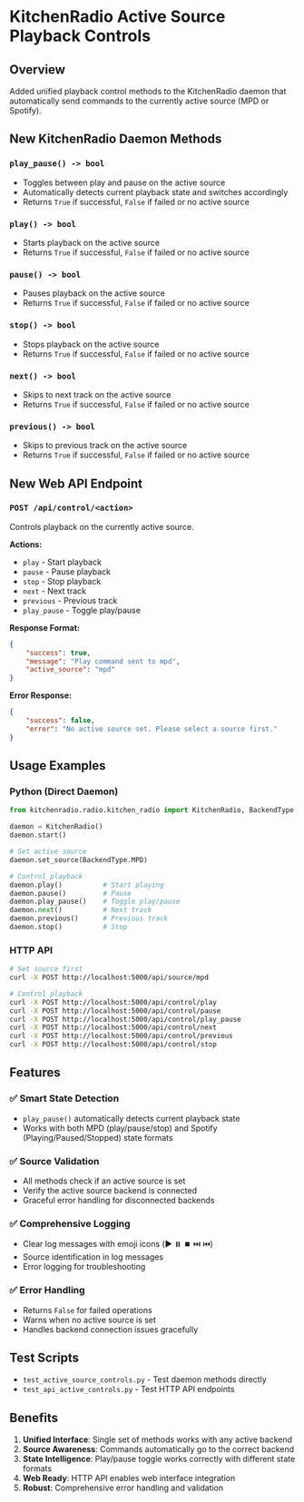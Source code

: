 # KitchenRadio Active Source Playback Controls

## Overview
Added unified playback control methods to the KitchenRadio daemon that automatically send commands to the currently active source (MPD or Spotify).

## New KitchenRadio Daemon Methods

### `play_pause() -> bool`
- Toggles between play and pause on the active source
- Automatically detects current playback state and switches accordingly
- Returns `True` if successful, `False` if failed or no active source

### `play() -> bool`
- Starts playback on the active source
- Returns `True` if successful, `False` if failed or no active source

### `pause() -> bool`
- Pauses playback on the active source
- Returns `True` if successful, `False` if failed or no active source

### `stop() -> bool`
- Stops playback on the active source
- Returns `True` if successful, `False` if failed or no active source

### `next() -> bool`
- Skips to next track on the active source
- Returns `True` if successful, `False` if failed or no active source

### `previous() -> bool`
- Skips to previous track on the active source
- Returns `True` if successful, `False` if failed or no active source

## New Web API Endpoint

### `POST /api/control/<action>`
Controls playback on the currently active source.

**Actions:**
- `play` - Start playback
- `pause` - Pause playback
- `stop` - Stop playback
- `next` - Next track
- `previous` - Previous track
- `play_pause` - Toggle play/pause

**Response Format:**
```json
{
    "success": true,
    "message": "Play command sent to mpd",
    "active_source": "mpd"
}
```

**Error Response:**
```json
{
    "success": false,
    "error": "No active source set. Please select a source first."
}
```

## Usage Examples

### Python (Direct Daemon)
```python
from kitchenradio.radio.kitchen_radio import KitchenRadio, BackendType

daemon = KitchenRadio()
daemon.start()

# Set active source
daemon.set_source(BackendType.MPD)

# Control playback
daemon.play()          # Start playing
daemon.pause()         # Pause
daemon.play_pause()    # Toggle play/pause
daemon.next()          # Next track
daemon.previous()      # Previous track
daemon.stop()          # Stop
```

### HTTP API
```bash
# Set source first
curl -X POST http://localhost:5000/api/source/mpd

# Control playback
curl -X POST http://localhost:5000/api/control/play
curl -X POST http://localhost:5000/api/control/pause
curl -X POST http://localhost:5000/api/control/play_pause
curl -X POST http://localhost:5000/api/control/next
curl -X POST http://localhost:5000/api/control/previous
curl -X POST http://localhost:5000/api/control/stop
```

## Features

### ✅ Smart State Detection
- `play_pause()` automatically detects current playback state
- Works with both MPD (play/pause/stop) and Spotify (Playing/Paused/Stopped) state formats

### ✅ Source Validation
- All methods check if an active source is set
- Verify the active source backend is connected
- Graceful error handling for disconnected backends

### ✅ Comprehensive Logging
- Clear log messages with emoji icons (▶️ ⏸️ ⏹️ ⏭️ ⏮️)
- Source identification in log messages
- Error logging for troubleshooting

### ✅ Error Handling
- Returns `False` for failed operations
- Warns when no active source is set
- Handles backend connection issues gracefully

## Test Scripts
- `test_active_source_controls.py` - Test daemon methods directly
- `test_api_active_controls.py` - Test HTTP API endpoints

## Benefits
1. **Unified Interface**: Single set of methods works with any active backend
2. **Source Awareness**: Commands automatically go to the correct backend
3. **State Intelligence**: Play/pause toggle works correctly with different state formats
4. **Web Ready**: HTTP API enables web interface integration
5. **Robust**: Comprehensive error handling and validation
